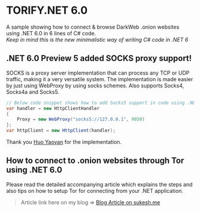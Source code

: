 ﻿# TORIFY.NET 6.0
A sample showing how to connect & browse DarkWeb .onion websites using .NET 6.0 in 6 lines of C# code.  
*Keep in mind this is the new minimalistic way of writing C# code in .NET 6*
## .NET 6.0 Preview 5 added SOCKS proxy support!
SOCKS is a proxy server implementation that can process any TCP or UDP traffic, making it a very versatile system. The implementation is made easier by just using WebProxy by using socks schemes. Also supports Socks4, Socks4a and Socks5.

```c#
// Below code snippet shows how to add Socks5 support in code using .NET 6.0
var handler = new HttpClientHandler
{
    Proxy = new WebProxy("socks5://127.0.0.1", 9050)
};
var httpClient = new HttpClient(handler);
```

Thank you [Huo Yaoyan](https://github.com/huoyaoyuan) for the implementation.

## How to connect to .onion websites through Tor using .NET 6.0
Please read the detailed accompanying article which explains the steps and also tips on how to setup Tor for connecting from your .NET application.


> Article link here on my blog => [Blog Article on sukesh.me](https://sukesh.me/2021/08/22/how-to-browse-darkweb-using-net-6/)

